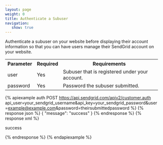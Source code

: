 ```yaml
---
layout: page
weight: 0
title: Authenticate a Subuser
navigation:
   show: true
---
```


Authenticate a subuser on your website before displaying their account information so that you can have users manage their SendGrid account on your website.

<table class="table table-bordered table-striped">
   <tbody>
      <tr>
         <th>Parameter</th>
         <th>Required</th>
         <th>Requirements</th>
      </tr>
      <tr>
         <td>user</td>
         <td>Yes</td>
         <td>Subuser that is registered under your account.</td>
      </tr>
      <tr>
         <td>password</td>
         <td>Yes</td>
         <td>Password the subuser submitted.</td>
      </tr>
   </tbody>
</table>


{% apiexample auth POST https://api.sendgrid.com/apiv2/customer.auth api_user=your_sendgrid_username&api_key=your_sendgrid_password&user=example@example.com&password=theirsubmittedpassword %}
  {% response json %}
{
  "message": "success"
}
{% endresponse %}
  {% response xml %}
<?xml version="1.0" encoding="ISO-8859-1"?>

<result>
   <message>success</message>
</result>

  {% endresponse %}
{% endapiexample %}
